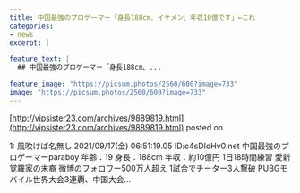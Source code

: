 ```yaml
---
title: 中国最強のプロゲーマー「身長188cm、イケメン、年収10億です」←これ
categories:
- news
excerpt: |
  
feature_text: |
  ## 中国最強のプロゲーマー「身長188cm、...
  
feature_image: "https://picsum.photos/2560/600?image=733"
image: "https://picsum.photos/2560/600?image=733"
---
```


[http://vipsister23.com/archives/9889819.html](http://vipsister23.com/archives/9889819.html)
posted on 

<!--more-->

1: 風吹けば名無し 2021/09/17(金) 06:51:19.05 ID:c4sDIoHv0.net 中国最強のプロゲーマーparaboy 年齢：19 身長：188cm 年収：約10億円 1日18時間練習 愛新覚羅家の末裔 微博のフォロワー500万人超え 1試合でチーター3人撃破 PUBGモバイル世界大会3連覇、中国大会...
